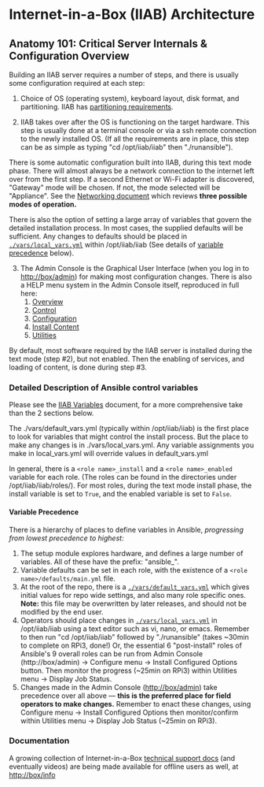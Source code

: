 # Internet-in-a-Box (IIAB) Architecture

## Anatomy 101: Critical Server Internals & Configuration Overview

Building an IIAB server requires a number of steps, and there is usually some configuration required at each step:

  1. Choice of OS (operating system), keyboard layout, disk format, and partitioning. IIAB has [partitioning requirements](https://github.com/iiab/iiab/wiki/IIAB-Platforms#disk-partitioning).

  2. IIAB takes over after the OS is functioning on the target hardware. This step is usually done at a terminal console or via a ssh remote connection to the newly installed OS. (If all the requirements are in place, this step can be as simple as typing "cd /opt/iiab/iiab" then "./runansible").

 There is some automatic configuration built into IIAB, during this text mode phase. There will almost always be a network connection to the internet left over from the first step. If a second Ethernet or Wi-Fi adapter is discovered, "Gateway" mode will be chosen.  If not, the mode selected will be "Appliance". See the [Networking document](https://github.com/iiab/iiab/wiki/IIAB-Networking) which reviews **three possible modes of operation.**

 There is also the option of setting a large array of variables that govern the detailed installation process. In most cases, the supplied defaults will be sufficient. Any changes to defaults should be placed in [``./vars/local_vars.yml``](http://wiki.laptop.org/go/IIAB/FAQ#What_is_local_vars.yml_and_how_do_I_customize_it.3F) within /opt/iiab/iiab (See details of [variable precedence](#variable-precedence) below).

  3. The Admin Console is the Graphical User Interface (when you log in to [http://box/admin](http://box/admin)) for making most configuration changes.  There is also a HELP menu system in the Admin Console itself, reproduced in full here:
     1. [Overview](https://github.com/iiab/iiab-admin/blob/master/roles/console/files/help/Overview.rst)
     2. [Control](https://github.com/iiab/iiab-admin/blob/master/roles/console/files/help/Control.rst)
     3. [Configuration](https://github.com/iiab/iiab-admin/blob/master/roles/console/files/help/Config.rst)
     4. [Install Content](https://github.com/iiab/iiab-admin/blob/master/roles/console/files/help/InstContent.rst)
     5. [Utilities](https://github.com/iiab/iiab-admin/blob/master/roles/console/files/help/Utilities.rst)

By default, most software required by the IIAB server is installed during the text mode (step #2), but not enabled.  Then the enabling of services, and loading of content, is done during step #3.

### Detailed Description of Ansible control variables

Please see the [IIAB Variables](https://github.com/iiab/iiab/wiki/IIAB-Variables) document, for a more comprehensive take than the 2 sections below.

The ./vars/default_vars.yml (typically within /opt/iiab/iiab) is the first place to look for variables that might control the install process. But the place to make any changes is in ./vars/local_vars.yml. Any variable assignments you make in local_vars.yml will override values in default_vars.yml

In general, there is a ``<role name>_install`` and a ``<role name>_enabled`` variable for each role. (The roles can be found in the directories under /opt/iiab/iiab/roles/). For most roles, during the text mode install phase, the install variable is set to ``True``, and the enabled variable is set to ``False``.

#### Variable Precedence
There is a hierarchy of places to define variables in Ansible, _progressing from lowest precedence to highest:_

  1. The setup module explores hardware, and defines a large number of variables. All of these have the prefix: "ansible_".
  2. Variable defaults can be set in each role, with the existence of a ``<role name>/defaults/main.yml`` file.
  3. At the root of the repo, there is a [``./vars/default_vars.yml``](https://github.com/iiab/iiab/blob/release-6.2/vars/default_vars.yml) which gives initial values for repo wide settings, and also many role specific ones. **Note:** this file may be overwritten by later releases, and should not be modified by the end user.
  4. Operators should place changes in [``./vars/local_vars.yml``](http://wiki.laptop.org/go/IIAB/FAQ#What_is_local_vars.yml_and_how_do_I_customize_it.3F) in /opt/iiab/iiab using a text editor such as vi, nano, or emacs.  Remember to then run "cd /opt/iiab/iiab" followed by "./runansible" (takes ~30min to complete on RPi3, done!)  Or, the essential 6 "post-install" roles of Ansible's 9 overall roles can be run from Admin Console (http://box/admin) -> Configure menu -> Install Configured Options button. Then monitor the progress (~25min on RPi3) within Utilities menu -> Display Job Status.
  5. Changes made in the Admin Console ([http://box/admin](http://box/admin)) take precedence over all above &mdash; **this is the preferred place for field operators to make changes.**  Remember to enact these changes, using Configure menu -> Install Configured Options then monitor/confirm within Utilities menu -> Display Job Status (~25min on RPi3).

### Documentation

A growing collection of Internet-in-a-Box [technical support docs](http://wiki.laptop.org/go/IIAB/FAQ#What_technical_documentation_exists.3F) (and eventually videos) are being made available for offline users as well, at [http://box/info](http://box/info)
